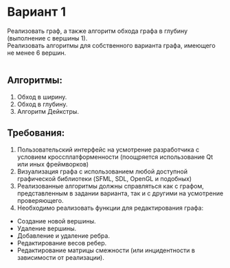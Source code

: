 # Вариант 1

Реализовать граф, а также алгоритм обхода графа в глубину (выполнение с вершины 1).  
Реализовать алгоритмы для собственного варианта графа, имеющего не менее 6 вершин.  

![]()

## Алгоритмы:
1. Обход в ширину.
2. Обход в глубину.
3. Алгоритм Дейкстры.
## Требования:
1. Пользовательский интерфейс на усмотрение разработчика с условием кроссплатформенности (поощряется использование Qt или иных фреймворков)
2. Визуализация графа с использованием любой доступной графической библиотеки (SFML, SDL, OpenGL и подобных)
3. Реализованные алгоритмы должны справляться как с графом, представленным в задании варианта, так и с другими на усмотрение проверяющего.
4. Необходимо реализовать функции для редактирования графа: 
  - Создание новой вершины.
  - Удаление вершины.
  - Добавление и удаление ребра. 
  - Редактирование весов ребер. 
  - Редактирование матрицы смежности (или инцидентности в зависимости от реализации).
